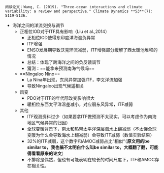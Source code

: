 ```
阅读论文：Wang, C. (2019). "Three-ocean interactions and climate variability: a review and perspective." Climate Dynamics **53**(7): 5119-5136.
```
- 海洋之间的洋流交换与调节
	- 正相位IOD对于ITF具有影响（Liu et al.,2014）
		- 正相位IOD使得东印度洋海温负异常
		- ITF增强
		- ENSO发展期导致沃克环流减弱，ITF增强部分缓解了西太暖池堆积的情况
		- 总结：体现了跨海洋之间的负反馈调节
		- 猜测：==能拿来预测南海气候吗==
	- ==Ningaloo Nino==
		- La Nina年出现，东风异常加强ITF，李文洋流加强
		- 导致Ningaloo出现气候遥相关
	- 风变
		- PDO对于ITF的年代际改变影响很大
		- 暖相位东西太平洋温差减小，对应弱东风异常，ITF减弱
	- 其他
		- ITF观测资料过少（如果要拿ITF做预测不太现实，可以考虑作为南海地区气候异常的归因）
		- 全球变暖背景下，南太和热带太平洋深层海水上翻减弱（不太懂全球变暖为什么会导致海水上翻减弱）会导致ITF减弱（数值实验结果）
		- 32%的ITF减弱，这个数字和AMOC减弱占比”相似“（**原文用的be similar to，我也搞不太明白什么叫be similar to，大概翻了翻，可能得看看原来的论文**）
		- 不排除是偶然，但也有可能表明在较长的时间尺度下，ITF和AMOC存在相关性。